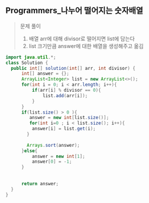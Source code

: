 ## Programmers_나누어 떨어지는 숫자배열

>문제 풀이
>
>1. 배열 arr에 대해 divisor로 떨어지면 list에 담는다
>2. list 크기만큼 answer에 대한 배열을 생성해주고 옮김



```java
import java.util.*;
class Solution {
  public int[] solution(int[] arr, int divisor) {
      int[] answer = {};
      ArrayList<Integer> list = new ArrayList<>();
      for(int i = 0; i < arr.length; i++){
          if(arr[i] % divisor == 0){
              list.add(arr[i]);
          }
      }
      if(list.size() > 0 ){
         answer = new int[list.size()];      
         for(int i=0 ; i < list.size(); i++){
          answer[i] = list.get(i);
        }
      
        Arrays.sort(answer);
      }else{
          answer = new int[1];
          answer[0] = -1;
      }     
      
      
      return answer;
  }
}
```



